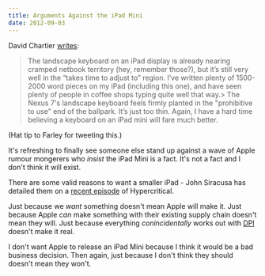 ```yaml
---
title: Arguments Against the iPad Mini
date: 2012-09-03
---
```


David Chartier [writes](http://davidchartier.com/nexus-7-thoughts-mid-sized-tablets):

> The landscape keyboard on an iPad display is already nearing cramped netbook territory (hey, remember those?), but it’s still very well in the “takes time to adjust to” region. I’ve written plenty of 1500-2000 word pieces on my iPad (including this one), and have seen plenty of people in coffee shops typing quite well that way.> The Nexus 7's landscape keyboard feels firmly planted in the "prohibitive to use" end of the ballpark. It’s just too thin. Again, I have a hard time believing a keyboard on an iPad mini will fare much better.

(Hat tip to Farley for tweeting this.)

It's refreshing to finally see someone else stand up against a wave of Apple rumour mongerers who _insist_ the iPad Mini is a fact. It's not a fact and I don't think it will exist.

There are some valid reasons to want a smaller iPad - John Siracusa has detailed them on a [recent episode](http://5by5.tv/hypercritical/83) of Hypercritical.

Just because we _want_ something doesn't mean Apple will make it. Just because Apple _can_ make something with their existing supply chain doesn't mean they will. Just because everything _conincidentally_ works out with [DPI](http://www.dailytech.com/article.aspx?newsid=25102) doesn't make it real.

I don't want Apple to release an iPad Mini because I think it would be a bad business decision. Then again, just because I don't think they should doesn't mean they won't.
